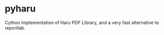 pyharu
======

Cython implementation of Haru PDF Library, and a very fast alternative to reportlab.
